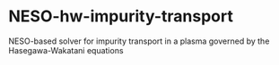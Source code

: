 # NESO-hw-impurity-transport
NESO-based solver for impurity transport in a plasma governed by the Hasegawa-Wakatani equations
